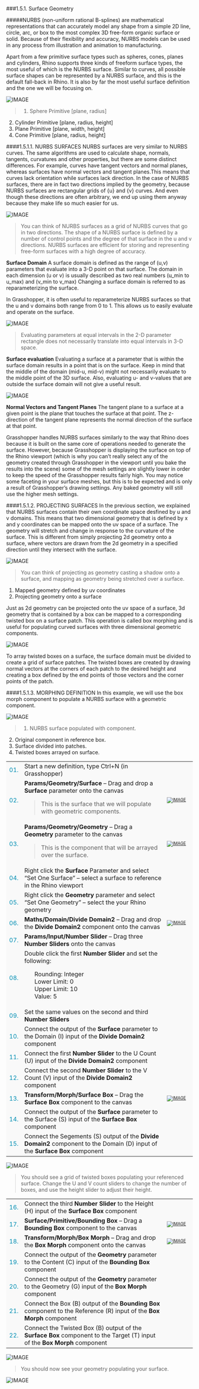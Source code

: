 ###1.5.1. Surface Geometry

#####NURBS (non-uniform rational B-splines) are mathematical representations that can accurately model any shape from a simple 2D line, circle, arc, or box to the most complex 3D free-form organic surface or solid. Because of their flexibility and accuracy, NURBS models can be used in any process from illustration and animation to manufacturing.

Apart from a few primitive surface types such as spheres, cones, planes and cylinders, Rhino supports three kinds of freeform surface types, the most useful of which is the NURBS surface. Similar to curves, all possible surface shapes can be represented by a NURBS surface, and this is the default fall-back in Rhino. It is also by far the most useful surface definition and the one we will be focusing on.

![IMAGE](images/1-5-1/1-5-1_001-primitives.png)
>1. Sphere Primitive [plane, radius]
2. Cylinder Primitive [plane, radius, height]
3. Plane Primitive [plane, width, height]
4. Cone Primitive [plane, radius, height]

####1.5.1.1. NURBS SURFACES
NURBS surfaces are very similar to NURBS curves. The same algorithms are
used to calculate shape, normals, tangents, curvatures and other properties, but there are some distinct differences. For example, curves have tangent vectors and normal planes, whereas surfaces have normal vectors and tangent planes.This means that curves lack orientation while surfaces lack direction. In  the case of NURBS surfaces, there are in fact two directions implied by the geometry, because NURBS surfaces are rectangular grids of {u} and {v} curves. And even though these directions are often arbitrary, we end up using them anyway because they make life so much easier for us.

![IMAGE](images/1-5-1/1-5-1_002-nurbs-surface.png)
>You can think of NURBS surfaces as a grid of NURBS curves that go in two directions. The shape of a NURBS surface is defined by a number of control points and the degree of that surface in the u and v directions. NURBS surfaces are efficient for storing and representing free-form surfaces with a high degree of accuracy.

**Surface Domain**
A surface domain is defined as the range of (u,v) parameters that evaluate into a
3-D point on that surface. The domain in each dimension (u or v) is usually
described as two real numbers (u_min to u_max) and (v_min to v_max) Changing
a surface domain is referred to as reparameterizing the surface.

In Grasshopper, it is often useful to reparameterize NURBS surfaces so that the u and v domains both range from 0 to 1. This allows us to easily evaluate and operate on the surface.

![IMAGE](images/1-5-1/1-5-1_003-surface-domain.png)
>Evaluating parameters at equal intervals in the 2-D parameter rectangle does not necessarily translate into equal intervals in 3-D space.

**Surface evaluation**
Evaluating a surface at a parameter that is within the surface domain results in a
point that is on the surface. Keep in mind that the middle of the domain (mid-u,
mid-v) might not necessarily evaluate to the middle point of the 3D surface. Also, evaluating u- and v-values that are outside the surface domain will not give a
useful result.

![IMAGE](images/1-5-1/1-5-1_004-surface-eval.png)

**Normal Vectors and Tangent Planes**
The tangent plane to a surface at a given point is the plane that touches the
surface at that point. The z-direction of the tangent plane represents the normal
direction of the surface at that point.

Grasshopper handles NURBS surfaces similarly to the way that Rhino does
because it is built on the same core of operations needed to generate the
surface. However, because Grasshopper is displaying the surface on top of the
Rhino viewport (which is why you can’t really select any of the geometry created
through Grasshopper in the viewport until you bake the results into the scene)
some of the mesh settings are slightly lower in order to keep the speed of the Grasshopper results fairly high. You may notice some faceting in your surface
meshes, but this is to be expected and is only a result of Grasshopper’s drawing
settings. Any baked geometry will still use the higher mesh settings.

####1.5.1.2. PROJECTING SURFACES
In the previous section, we explained that NURBS surfaces contain their own coordinate space desfined by u and v domains. This means that two dimensional geometry that is defined by x and y coordinates can be mapped onto the uv space of a surface. The geometry will stretch and change in response to the curvature of the surface. This is different from simply projecting 2d geometry onto a surface, where vectors are drawn from the 2d geometry in a specified direction until they intersect with the surface.

![IMAGE](images/1-5-1/1-5-1_005-surface-mapping.png)
>You can think of projecting as geometry casting a shadow onto a surface, and mapping as geometry being stretched over a surface.
1. Mapped geometry defined by uv coordinates
2. Projecting geometry onto a surface

Just as 2d geometry can be projected onto the uv space of a surface, 3d
geometry that is contained by a box can be mapped to a corresponding twisted
box on a surface patch. This operation is called box morphing and is useful for
populating curved surfaces with three dimensional geometric components.

![IMAGE](images/1-5-1/1-5-1_006-box-morphing.png)

To array twisted boxes on a surface, the surface domain must be divided to
create a grid of surface patches. The twisted boxes are created by drawing
normal vectors at the corners of each patch to the desired height and creating
a box defined by the end points of those vectors and the corner points of the
patch.

####1.5.1.3. MORPHING DEFINITION
In this example, we will use the box morph component to populate a NURBS
surface with a geometric component.

![IMAGE](images/1-5-1/1-5-1_007-morphing-definition.png)
>1. NURBS surface populated with component.
2. Original component in reference box.
3. Surface divided into patches.
4. Twisted boxes arrayed on surface.

<style>
td:nth-child(1) {color: #008DB2}
td:nth-child(3)	{font-size: 70%;width: 15%;}
td {background-color: #F9F9F9;}
thead {display: none}
</style>


||||
|--|--|--|
|01.|Start a new definition, type Ctrl+N (in Grasshopper)||
|02.|**Params/Geometry/Surface** – Drag and drop a **Surface** parameter onto the canvas<br><blockquote>This is the surface that we will populate with geometric components.</blockquote>|[![IMAGE](images/1-5-1/1-5-1_ex_01-surface.png)](../../appendix/index-of-components.html#PGSrf)|
|03.|**Params/Geometry/Geometry** – Drag a **Geometry** parameter to the canvas<br><blockquote>This is the component that will be arrayed over the surface.</blockquote>|[![IMAGE](images/1-5-1/1-5-1_ex_02-geometry.png)](../../appendix/index-of-components.html#PGGeo)|
|04.|Right click the **Surface** Parameter and select “Set One Surface” – select a surface to reference in the Rhino viewport||
|05.|Right click the **Geometry** parameter and select “Set One Geometry” – select the your Rhino geometry||
|06.|**Maths/Domain/Divide Domain2** – Drag and drop the **Divide Domain2** component onto the canvas|[![IMAGE](images/1-5-1/1-5-1_ex_03-divide-domain2.png)](../../appendix/index-of-components.html#MDDivide)|
|07.|**Params/Input/Number Slider** – Drag three **Number Sliders** onto the canvas||
|08.|Double click the first **Number Slider** and set the following: <ul>Rounding: Integer<br>Lower Limit: 0<br>Upper Limit: 10<br>Value: 5</ul>||
|09.|Set the same values on the second and third **Number Sliders**||
|10.|Connect the output of the **Surface** parameter to the Domain (I) input of the **Divide Domain2** component||
|11.|Connect the first **Number Slider** to the U Count (U) input of the **Divide Domain2** component||
|12.|Connect the second **Number Slider** to the V Count (V) input of the **Divide Domain2** component||
|13.|**Transform/Morph/Surface Box** – Drag the **Surface Box** component to the canvas|[![IMAGE](images/1-5-1/1-5-1_ex_04-surface-box.png)](../../appendix/index-of-components.html#TMSBox)|
|14.|Connect the output of the **Surface** parameter to the Surface (S) input of the **Surface Box** component||
|15.|Connect the Segements (S) output of the **Divide Domain2** component to the Domain (D) input of the **Surface Box** component|||

![IMAGE](images/1-5-1/1-5-1_ex_05-definition1.png)
>You should see a grid of twisted boxes populating your referenced surface. Change the U and V count sliders to change the number of boxes, and use the height slider to adjust their height.

||||
|--|--|--|
|16.|Connect the third **Number Slider** to the Height (H) input of the **Surface Box** component||
|17.|**Surface/Primitive/Bounding Box** – Drag a **Bounding Box** component to the canvas|[![IMAGE](images/1-5-1/1-5-1_ex_06-bounding-box.png)](../../appendix/index-of-components.html#SPBBox)|
|18.|**Transform/Morph/Box Morph** – Drag and drop the **Box Morph** component onto the canvas|[![IMAGE](images/1-5-1/1-5-1_ex_07-box-morph.png)](../../appendix/index-of-components.html#TMMorph)|
|19.|Connect the output of the **Geometry** parameter to the Content (C) input of the **Bounding Box** component||
|20.|Connect the output of the **Geometry** parameter to the Geometry (G) input of the **Box Morph** component||
|21.|Connect the Box (B) output of the **Bounding Box** component to the Reference (R) input of the **Box Morph** component||
|22.|Connect the Twisted Box (B) output of the **Surface Box** component to the Target (T) input of the **Box Morph** component|||

![IMAGE](images/1-5-1/1-5-1_ex_08-definition2.png)

>You should now see your geometry populating your surface.

![IMAGE](images/1-5-1/1-5-1_end-image.png)

